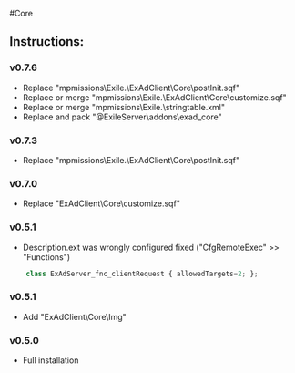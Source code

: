 #Core  
## Instructions:   

### v0.7.6 
* Replace "mpmissions\Exile.<map>\ExAdClient\Core\postInit.sqf"
* Replace or merge "mpmissions\Exile.<map>\ExAdClient\Core\customize.sqf"
* Replace or merge "mpmissions\Exile.<map>\stringtable.xml"
* Replace and pack "@ExileServer\addons\exad_core"
 
### v0.7.3 
* Replace "mpmissions\Exile.<map>\ExAdClient\Core\postInit.sqf"

### v0.7.0  
* Replace "ExAdClient\Core\customize.sqf"
  
### v0.5.1  
* Description.ext was wrongly configured fixed ("CfgRemoteExec" >> "Functions")
```js
	class ExAdServer_fnc_clientRequest { allowedTargets=2; };
```  

###  v0.5.1  
* Add "ExAdClient\Core\Img"   
 
### v0.5.0  
* Full installation